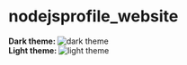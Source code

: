 # nodejsprofile_website

<b>Dark theme: </b>
<image src="https://raw.githubusercontent.com/Hknight-official/nodejsprofile_website/master/dark.png" alt="dark theme" />
<br>
<b>Light theme: </b>
<image src="https://raw.githubusercontent.com/Hknight-official/nodejsprofile_website/master/light.png" alt="light theme" />
